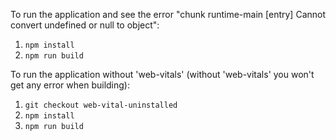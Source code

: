 To run the application and see the error "chunk runtime-main [entry] Cannot convert undefined or null to object":

1. `npm install`
2. `npm run build`


To run the application without 'web-vitals' (without 'web-vitals' you won't get any error when building):
1. `git checkout web-vital-uninstalled`
2. `npm install`
3. `npm run build`